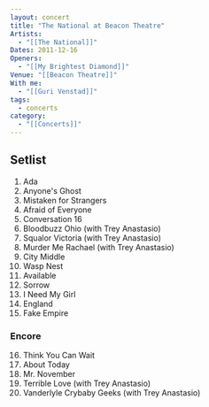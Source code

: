 ```yaml
---
layout: concert
title: "The National at Beacon Theatre"
Artists:
  - "[[The National]]"
Dates: 2011-12-16
Openers:
  - "[[My Brightest Diamond]]"
Venue: "[[Beacon Theatre]]"
With me:
  - "[[Guri Venstad]]"
tags:
  - concerts
category:
  - "[[Concerts]]"
---
```


## Setlist

1. Ada
2. Anyone's Ghost
3. Mistaken for Strangers
4. Afraid of Everyone
5. Conversation 16
6. Bloodbuzz Ohio (with Trey Anastasio)
7. Squalor Victoria (with Trey Anastasio)
8. Murder Me Rachael (with Trey Anastasio)
9. City Middle
10. Wasp Nest
11. Available
12. Sorrow
13. I Need My Girl
14. England
15. Fake Empire

### Encore
16. Think You Can Wait
17. About Today
18. Mr. November
19. Terrible Love (with Trey Anastasio)
20. Vanderlyle Crybaby Geeks (with Trey Anastasio)
